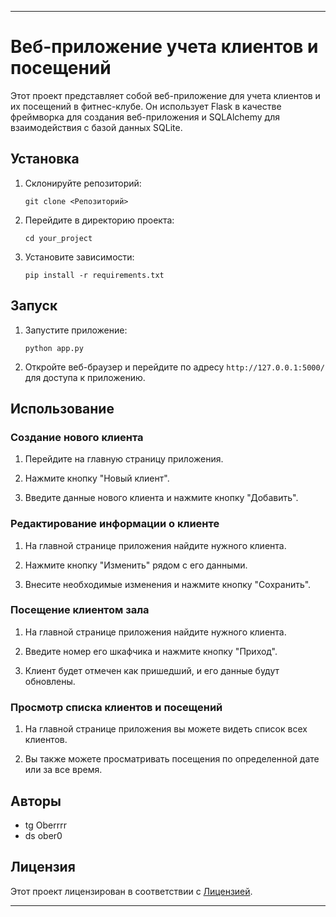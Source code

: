 
---

# Веб-приложение учета клиентов и посещений

Этот проект представляет собой веб-приложение для учета клиентов и их посещений в фитнес-клубе. Он использует Flask в качестве фреймворка для создания веб-приложения и SQLAlchemy для взаимодействия с базой данных SQLite.

## Установка

1. Склонируйте репозиторий:

    ```
    git clone <Репозиторий>
    ```

2. Перейдите в директорию проекта:

    ```
    cd your_project
    ```

3. Установите зависимости:

    ```
    pip install -r requirements.txt
    ```

## Запуск

1. Запустите приложение:

    ```
    python app.py
    ```

2. Откройте веб-браузер и перейдите по адресу `http://127.0.0.1:5000/` для доступа к приложению.

## Использование

### Создание нового клиента

1. Перейдите на главную страницу приложения.

2. Нажмите кнопку "Новый клиент".

3. Введите данные нового клиента и нажмите кнопку "Добавить".

### Редактирование информации о клиенте

1. На главной странице приложения найдите нужного клиента.

2. Нажмите кнопку "Изменить" рядом с его данными.

3. Внесите необходимые изменения и нажмите кнопку "Сохранить".

### Посещение клиентом зала

1. На главной странице приложения найдите нужного клиента.

2. Введите номер его шкафчика и нажмите кнопку "Приход".

3. Клиент будет отмечен как пришедший, и его данные будут обновлены.

### Просмотр списка клиентов и посещений

1. На главной странице приложения вы можете видеть список всех клиентов.

2. Вы также можете просматривать посещения по определенной дате или за все время.

## Авторы

- tg Oberrrr
- ds ober0

## Лицензия

Этот проект лицензирован в соответствии с [Лицензией](LICENSE).

---
